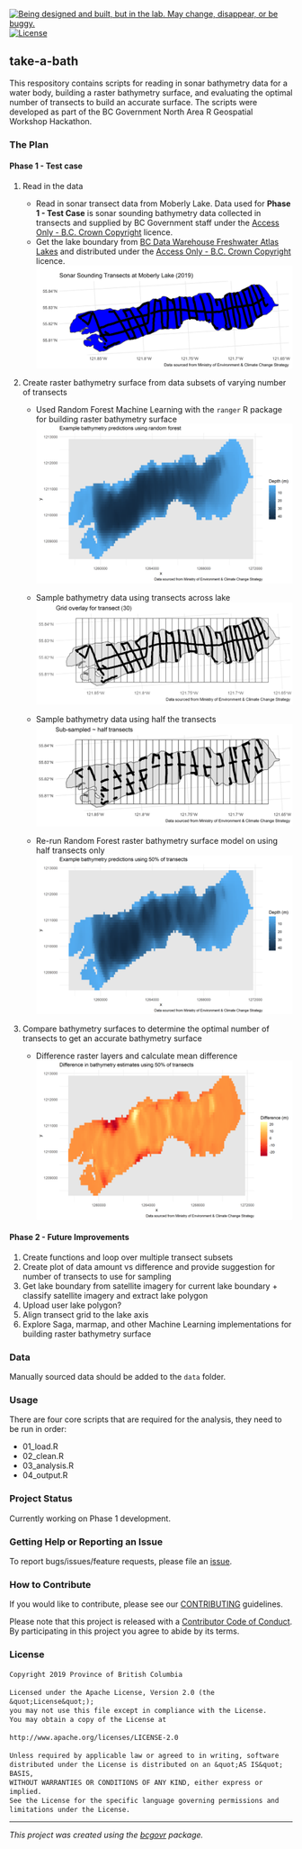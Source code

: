 <a id="devex-badge" rel="Exploration" href="https://github.com/BCDevExchange/assets/blob/master/README.md"><img alt="Being designed and built, but in the lab. May change, disappear, or be buggy." style="border-width:0" src="https://assets.bcdevexchange.org/images/badges/exploration.svg" title="Being designed and built, but in the lab. May change, disappear, or be buggy." /></a>[![License](https://img.shields.io/badge/License-Apache%202.0-blue.svg)](https://opensource.org/licenses/Apache-2.0)


## take-a-bath
This respository contains scripts for reading in sonar bathymetry data for a water body, building a raster bathymetry surface, and evaluating the optimal number of transects to build an accurate surface. The scripts were developed as part of the BC Government North Area R Geospatial Workshop Hackathon.


### The Plan

#### Phase 1 - Test case


1.   Read in the data
       + Read in sonar transect data from Moberly Lake. Data used for **Phase 1 - Test Case** is sonar sounding bathymetry data collected in transects and supplied by BC Government staff under the [Access Only - B.C. Crown Copyright](https://www2.gov.bc.ca/gov/content?id=1AAACC9C65754E4D89A118B875E0FBDA) licence. 
       + Get the lake boundary from [BC Data Warehouse Freshwater Atlas Lakes](https://catalogue.data.gov.bc.ca/dataset/freshwater-atlas-lakes) and distributed under the [Access Only - B.C. Crown Copyright](https://www2.gov.bc.ca/gov/content?id=1AAACC9C65754E4D89A118B875E0FBDA) licence.
       ![](./out/raw-data-lake.png)
       
       
2.   Create raster bathymetry surface from data subsets of varying number of transects
       + Used Random Forest Machine Learning with the `ranger` R package for building raster bathymetry surface
       ![](./out/depth_rf_plot.png)
       
       + Sample bathymetry data using transects across lake
       ![](./out/grid_plot.png)
       
       + Sample bathymetry data using half the transects
       ![](./out/half_data_plot.png)
       
       + Re-run Random Forest raster bathymetry surface model on using half transects only
       ![](./out/depth_sub_plot.png)
       
       
3.   Compare bathymetry surfaces to determine the optimal number of transects to get an accurate bathymetry surface
       + Difference raster layers and calculate mean difference
       ![](./out/diff_plot.png)


#### Phase 2 - Future Improvements
1. Create functions and loop over multiple transect subsets
2. Create plot of data amount vs difference and provide suggestion for number of transects to use for sampling
3. Get lake boundary from satellite imagery for current lake boundary
       + classify satellite imagery and extract lake polygon
4. Upload user lake polygon?
5. Align transect grid to the lake axis
6. Explore Saga, marmap, and other Machine Learning implementations for building raster bathymetry surface


### Data
Manually sourced data should be added to the `data` folder.

### Usage
There are four core scripts that are required for the analysis, they need to be run in order:

-   01\_load.R
-   02\_clean.R
-   03\_analysis.R
-   04\_output.R


### Project Status

Currently working on Phase 1 development.

### Getting Help or Reporting an Issue

To report bugs/issues/feature requests, please file an [issue](https://github.com/bcgov/take-a-bath/issues/).

### How to Contribute

If you would like to contribute, please see our [CONTRIBUTING](CONTRIBUTING.md) guidelines.

Please note that this project is released with a [Contributor Code of Conduct](CODE_OF_CONDUCT.md). By participating in this project you agree to abide by its terms.

### License

```
Copyright 2019 Province of British Columbia

Licensed under the Apache License, Version 2.0 (the &quot;License&quot;);
you may not use this file except in compliance with the License.
You may obtain a copy of the License at

http://www.apache.org/licenses/LICENSE-2.0

Unless required by applicable law or agreed to in writing, software distributed under the License is distributed on an &quot;AS IS&quot; BASIS,
WITHOUT WARRANTIES OR CONDITIONS OF ANY KIND, either express or implied.
See the License for the specific language governing permissions and limitations under the License.
```
---
*This project was created using the [bcgovr](https://github.com/bcgov/bcgovr) package.* 
